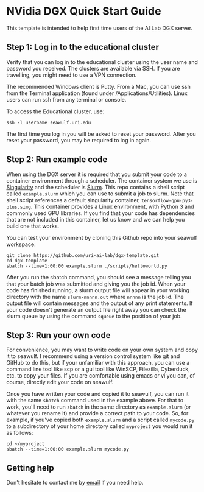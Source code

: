 # NVidia DGX Quick Start Guide
This template is intended to help first time users of the AI Lab DGX server.

## Step 1: Log in to the educational cluster
Verify that you can log in to the educational cluster using the user name and
password you received. The clusters are available via SSH. If you are
travelling, you might need to use a VPN connection.

The recommended Windows client is Putty. From a Mac, you can use ssh from the
Terminal application (found under /Applications/Utilities). Linux users can run
ssh from any terminal or console.

To access the Educational cluster, use:

```
ssh -l username seawulf.uri.edu
```

The first time you log in you will be asked to reset your password. After you reset your password, you may be required to log in again.

## Step 2: Run example code
When using the DGX server it is required that you submit your code to a container environment through a scheduler. The container system we use is [Singularity](https://www.sylabs.io/guides/3.0/user-guide/) and the scheduler is [Slurm](https://slurm.schedmd.com/). This repo contains a shell script called ```example.slurm``` which you can use to submit a job to slurm. Note that shell script references a default singularity container, ```tensorflow-gpu-py3-plus.simg```. This container provides a Linux environment, with Python 3 and commonly used GPU libraries. If you find that your code has dependencies that are not included in this container, let us know and we can help you build one that works.  

You can test your environment by cloning this Github repo into your seawulf workspace:

```
git clone https://github.com/uri-ai-lab/dgx-template.git
cd dgx-template
sbatch --time=1:00:00 example.slurm ./scripts/helloworld.py
```
After you run the sbatch command, you should see a message telling you that your batch job was submitted and giving you the job id. When your code has finished running, a slurm output file will appear in your working directory with the name ```slurm-nnnnn.out``` where ```nnnnn``` is the job id. The output file will contain messages and the output of any print statements. If your code doesn't generate an output file right away you can check the slurm queue by using the command ```squeue``` to the position of your job.

## Step 3: Run your own code
For convenience, you may want to write code on your own system and copy it to seawulf. I recommend using a version control system like git and GitHub to do this, but if your unfamiliar with this approach, you can use a command line tool like scp or a gui tool like WinSCP, Filezilla, Cyberduck, etc. to copy your files. If you are comfortable using emacs or vi you can, of course, directly edit your code on seawulf.  

Once you have written your code and copied it to seawulf, you can run it with the same ```sbatch``` command used in the example above. For that to work, you'll need to run ```sbatch``` in the same directory as ```example.slurm``` (or whatever you rename it) and provide a correct path to your code. So, for example, if you've copied both ```example.slurm``` and a script called ```mycode.py``` to a subdirectory of your home directory called ```myproject``` you would run it as follows:

```
cd ~/myproject
sbatch --time=1:00:00 example.slurm mycode.py
```

## Getting help
Don't hesitate to contact me by [email](hdekker@uri.edu) if you need help. 

